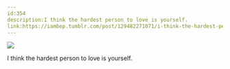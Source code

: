 ```yaml
---
id:354
description:I think the hardest person to love is yourself.
link:https://iambep.tumblr.com/post/129482271071/i-think-the-hardest-person-to-love-is-yourself
---
```


![](https://64.media.tumblr.com/abea6f2a2389892bb6d0159ecde1fe7d/tumblr_nuz0h6RvIW1u3a9rjo1_540.jpg)

I think the hardest person to love is yourself.